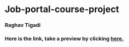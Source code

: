 # Job-portal-course-project
### Raghav Tigadi
### Here is the link, take a preview by clicking <a href="https://kls-gogte-institute-of-technology-bgm.github.io/web-lab-project-group-web-06/">here.</a>


